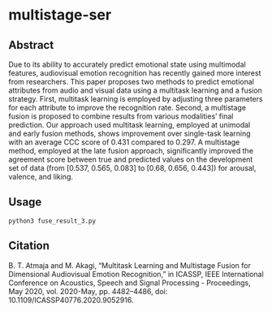 # multistage-ser
## Abstract

Due to its ability to accurately predict emotional state using multimodal features, audiovisual emotion recognition has recently gained more interest from researchers. This paper proposes two methods to predict emotional attributes from audio and visual data using a multitask learning and a fusion strategy. First, multitask learning is employed by adjusting three parameters for each attribute to improve the recognition rate. Second, a multistage fusion is proposed to combine results from various modalities’ final prediction. Our approach used multitask learning, employed at unimodal and early fusion methods, shows improvement over single-task learning with an average CCC score of 0.431 compared to 0.297. A multistage method, employed at the late fusion approach, significantly improved the agreement score between true and predicted values on the development set of data (from [0.537, 0.565, 0.083] to [0.68, 0.656, 0.443]) for arousal, valence, and liking.

## Usage
~~~
python3 fuse_result_3.py
~~~

## Citation
B. T. Atmaja and M. Akagi, “Multitask Learning and Multistage Fusion for Dimensional Audiovisual Emotion Recognition,” in ICASSP, IEEE International Conference on Acoustics, Speech and Signal Processing - Proceedings, May 2020, vol. 2020-May, pp. 4482–4486, doi: 10.1109/ICASSP40776.2020.9052916.
